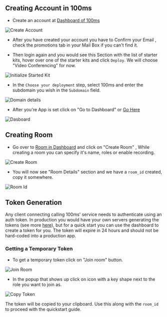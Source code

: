 ## Creating Account in 100ms

- Create an account at [Dashboard of 100ms](https://dashboard.100ms.live/)

![Create Account](/docs/guides/token/create-account.png)

- After you have created your account you have to Confirm your Email , check the promotions tab in your Mail Box if you can't find it.

- Then login again and you would see this Section with the list of starter kits, hover over one of the starter kits and click `Deploy`. We will choose "Video Conferencing" for now.

![Initialize Started Kit](/docs/guides/token/starter-kit-initialize.png)

- In the `Choose your deployment` step, select 100ms and enter the subdomain you wish in the `Subdomain` field.

![Domain details](/docs/guides/token/domain-details.png)

- After you're App is set click on "Go to Dashboard" or [Go Here](https://dashboard.100ms.live/dashboard)

![Dasboard](/docs/guides/token/go-to-dashboard.png)

## Creating Room

- Go over to [Room in Dashboard](https://dashboard.100ms.live/rooms) and click on "Create Room" , While creating a room you can specify it's name, roles or enable recording.

![Create Room](/docs/guides/token/create-room.png)

- You will now see "Room Details" section and we have a `room_id` created, copy it somewhere.

![Room Id](/docs/guides/token/room-id.png)

## Token Generation

Any client connecting calling 100ms' service needs to authenticate using an auth token. In production you would have your own servers generating the tokens (see more [here](/docs/javascript/v2/foundation/security-and-tokens)), but for a quick start you can use the dashboard to create a token for you. The token will expire in 24 hours and should not be hard-coded into a production app.

### Getting a Temporary Token

- To get a temporary token click on "Join room" button.

![Join Room](/docs/guides/token/join-room.png)

- In the popup that shows up click on icon with a key shape next to the role you want to join as.

![Copy Token](/docs/guides/token/copy-token.png)

The token will be copied to your clipboard. Use this along with the `room_id` to proceed with the quickstart guide.

